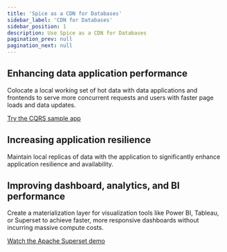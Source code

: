 ```yaml
---
title: 'Spice as a CDN for Databases'
sidebar_label: 'CDN for Databases'
sidebar_position: 1
description: Use Spice as a CDN for Databases
pagination_prev: null
pagination_next: null
---
```


## Enhancing data application performance

Colocate a local working set of hot data with data applications and frontends to serve more concurrent requests and users with faster page loads and data updates.

[Try the CQRS sample app](https://github.com/spiceai/samples/tree/trunk/acceleration#local-materialization-and-acceleration-cqrs-sample)

## Increasing application resilience

Maintain local replicas of data with the application to significantly enhance application resilience and availability.

## Improving dashboard, analytics, and BI performance

Create a materialization layer for visualization tools like Power BI, Tableau, or Superset to achieve faster, more responsive dashboards without incurring massive compute costs.

[Watch the Apache Superset demo](https://github.com/spiceai/samples/blob/trunk/sales-bi/README.md)
